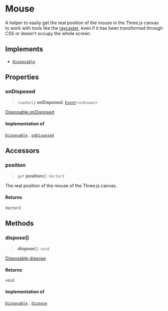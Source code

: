 # Mouse

A helper to easily get the real position of the mouse in the Three.js canvas to work with tools like the [raycaster](https://threejs.org/docs/#api/en/core/Raycaster), even if it has been transformed through CSS or doesn't occupy the whole screen.

## Implements

- [`Disposable`](../interfaces/Disposable.md)

## Properties

### onDisposed

> `readonly` **onDisposed**: [`Event`](Event.md)\<`unknown`\>

[Disposable.onDisposed](../interfaces/Disposable.md#ondisposed)

#### Implementation of

[`Disposable`](../interfaces/Disposable.md) . [`onDisposed`](../interfaces/Disposable.md#ondisposed)

## Accessors

### position

> `get` **position**(): `Vector2`

The real position of the mouse of the Three.js canvas.

#### Returns

`Vector2`

## Methods

### dispose()

> **dispose**(): `void`

[Disposable.dispose](../interfaces/Disposable.md#dispose)

#### Returns

`void`

#### Implementation of

[`Disposable`](../interfaces/Disposable.md) . [`dispose`](../interfaces/Disposable.md#dispose)
